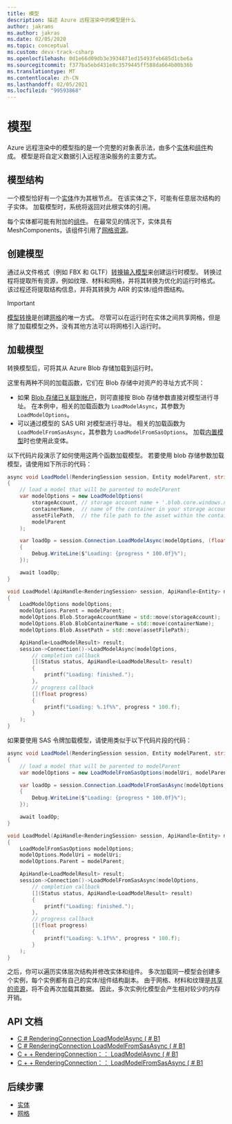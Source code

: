 ```yaml
---
title: 模型
description: 描述 Azure 远程渲染中的模型是什么
author: jakrams
ms.author: jakras
ms.date: 02/05/2020
ms.topic: conceptual
ms.custom: devx-track-csharp
ms.openlocfilehash: 0d1e66d09db3e3934871ed15493feb685d1cbe6a
ms.sourcegitcommit: f377ba5ebd431e8c3579445ff588da664b00b36b
ms.translationtype: MT
ms.contentlocale: zh-CN
ms.lasthandoff: 02/05/2021
ms.locfileid: "99593868"
---
```

# <a name="models"></a>模型

Azure 远程渲染中的模型指的是一个完整的对象表示法，由多个[实体](entities.md)和[组件](components.md)构成。 模型是将自定义数据引入远程渲染服务的主要方式。

## <a name="model-structure"></a>模型结构

一个模型恰好有一个[实体](entities.md)作为其根节点。 在该实体之下，可能有任意层次结构的子实体。 加载模型时，系统将返回对此根实体的引用。

每个实体都可能有附加的[组件](components.md)。 在最常见的情况下，实体具有 MeshComponents，该组件引用了[网格资源](meshes.md)。

## <a name="creating-models"></a>创建模型

通过从文件格式（例如 FBX 和 GLTF）[转换输入模型](../how-tos/conversion/model-conversion.md)来创建运行时模型。 转换过程将提取所有资源，例如纹理、材料和网格，并将其转换为优化的运行时格式。 该过程还将提取结构信息，并将其转换为 ARR 的实体/组件图结构。

> [!IMPORTANT]
> [模型转换](../how-tos/conversion/model-conversion.md)是创建[网格](meshes.md)的唯一方式。 尽管可以在运行时在实体之间共享网格，但是除了加载模型之外，没有其他方法可以将网格引入运行时。

## <a name="loading-models"></a>加载模型

转换模型后，可将其从 Azure Blob 存储加载到运行时。

这里有两种不同的加载函数，它们在 Blob 存储中对资产的寻址方式不同：

* 如果 [Blob 存储已关联到帐户](../how-tos/create-an-account.md#link-storage-accounts)，则可直接按 Blob 存储参数直接对模型进行寻址。 在本例中，相关的加载函数为 `LoadModelAsync`，其参数为 `LoadModelOptions`。
* 可以通过模型的 SAS URI 对模型进行寻址。 相关的加载函数为 `LoadModelFromSasAsync`，其参数为 `LoadModelFromSasOptions`。 加载[内置模型](../samples/sample-model.md)时也使用此变体。

以下代码片段演示了如何使用这两个函数加载模型。 若要使用 blob 存储参数加载模型，请使用如下所示的代码：


```cs
async void LoadModel(RenderingSession session, Entity modelParent, string storageAccount, string containerName, string assetFilePath)
{
    // load a model that will be parented to modelParent
    var modelOptions = new LoadModelOptions(
        storageAccount, // storage account name + '.blob.core.windows.net', e.g., 'mystorageaccount.blob.core.windows.net'
        containerName,  // name of the container in your storage account, e.g., 'mytestcontainer'
        assetFilePath,  // the file path to the asset within the container, e.g., 'path/to/file/myAsset.arrAsset'
        modelParent
    );

    var loadOp = session.Connection.LoadModelAsync(modelOptions, (float progress) =>
    {
        Debug.WriteLine($"Loading: {progress * 100.0f}%");
    });

    await loadOp;
}
```

```cpp
void LoadModel(ApiHandle<RenderingSession> session, ApiHandle<Entity> modelParent, std::string storageAccount, std::string containerName, std::string assetFilePath)
{
    LoadModelOptions modelOptions;
    modelOptions.Parent = modelParent;
    modelOptions.Blob.StorageAccountName = std::move(storageAccount);
    modelOptions.Blob.BlobContainerName = std::move(containerName);
    modelOptions.Blob.AssetPath = std::move(assetFilePath);

    ApiHandle<LoadModelResult> result;
    session->Connection()->LoadModelAsync(modelOptions,
        // completion callback
        [](Status status, ApiHandle<LoadModelResult> result)
        {
            printf("Loading: finished.");
        },
        // progress callback
        [](float progress)
        {
            printf("Loading: %.1f%%", progress * 100.f);
        }
    );
}
```

如果要使用 SAS 令牌加载模型，请使用类似于以下代码片段的代码：

```cs
async void LoadModel(RenderingSession session, Entity modelParent, string modelUri)
{
    // load a model that will be parented to modelParent
    var modelOptions = new LoadModelFromSasOptions(modelUri, modelParent);

    var loadOp = session.Connection.LoadModelFromSasAsync(modelOptions, (float progress) =>
    {
        Debug.WriteLine($"Loading: {progress * 100.0f}%");
    });

    await loadOp;
}
```

```cpp
void LoadModel(ApiHandle<RenderingSession> session, ApiHandle<Entity> modelParent, std::string modelUri)
{
    LoadModelFromSasOptions modelOptions;
    modelOptions.ModelUri = modelUri;
    modelOptions.Parent = modelParent;

    ApiHandle<LoadModelResult> result;
    session->Connection()->LoadModelFromSasAsync(modelOptions,
        // completion callback
        [](Status status, ApiHandle<LoadModelResult> result)
        {
            printf("Loading: finished.");
        },
        // progress callback
        [](float progress)
        {
            printf("Loading: %.1f%%", progress * 100.f);
        }
    );
}
```

之后，你可以遍历实体层次结构并修改实体和组件。 多次加载同一模型会创建多个实例，每个实例都有自己的实体/组件结构副本。 由于网格、材料和纹理是[共享的资源](../concepts/lifetime.md)，将不会再次加载其数据。 因此，多次实例化模型会产生相对较少的内存开销。

## <a name="api-documentation"></a>API 文档

* [C # RenderingConnection LoadModelAsync ( # B1 ](/dotnet/api/microsoft.azure.remoterendering.renderingconnection.loadmodelasync)
* [C # RenderingConnection LoadModelFromSasAsync ( # B1 ](/dotnet/api/microsoft.azure.remoterendering.renderingconnection.loadmodelfromsasasync)
* [C + + RenderingConnection：： LoadModelAsync ( # B1 ](/cpp/api/remote-rendering/renderingconnection#loadmodelasync)
* [C + + RenderingConnection：： LoadModelFromSasAsync ( # B1 ](/cpp/api/remote-rendering/renderingconnection#loadmodelfromsasasync)

## <a name="next-steps"></a>后续步骤

* [实体](entities.md)
* [网格](meshes.md)